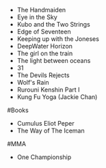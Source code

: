 
* The Handmaiden
* Eye in the Sky
* Kubo and the Two Strings
* Edge of Seventeen
* Keeping up with the Joneses
* DeepWater Horizon
* The girl on the train
* The light between oceans
* 31
* The Devils Rejects
* Wolf's Rain
* Rurouni Kenshin Part I
* Kung Fu Yoga (Jackie Chan)


#Books
* Cumulus Eliot Peper
* The Way of The Iceman


#MMA
* One Championship

